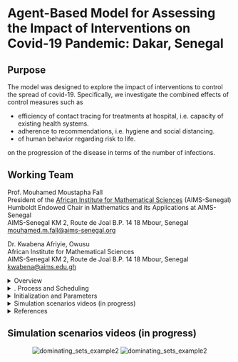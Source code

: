 # Agent-Based Model for Assessing the Impact of Interventions on Covid-19 Pandemic: Dakar, Senegal


  
## Purpose 

The model was designed to explore the impact of interventions to control the spread of covid-19. Specifically, we investigate the combined effects of control measures such as 

* efficiency of contact tracing for treatments at hospital, i.e. capacity of existing health systems.
* adherence to recommendations, i.e. hygiene and social distancing.
* of human behavior regarding risk to life. 
	
on the progression of the disease in terms of the number of infections.



## Working Team

Prof. Mouhamed Moustapha Fall \
President of the [African Institute for Mathematical Sciences](https://www.aims-senegal.org/) (AIMS-Senegal) \
Humboldt Endowed Chair in Mathematics and its Applications at  AIMS-Senegal \
AIMS-Senegal  KM 2, Route de Joal  B.P. 14 18 Mbour, Senegal     
mouhamed.m.fall@aims-senegal.org 

Dr. Kwabena Afriyie, Owusu \
African Institute for Mathematical Sciences \
AIMS-Senegal  KM 2, Route de Joal  B.P. 14 18 Mbour, Senegal         
kwabena@aims.edu.gh 


<details><summary> Overview </summary><br>
	
The model has three kinds of entities: individuals, government-official, and the environment. 

### Environment
* This constitutes the drivable public streets network and paths that pedestrians can use. 
* The street network is a graph that stores the paths as edges and junctions as nodes. 
* The junctions are characterized by their location (x and y coordinates). 
* The street network also has buildings or specific points-of-interest (POIs), i.e. marketplaces.
* These points-of-interest (POIs) are characterized by their location as polygons.

### Individuals
* They are characterized by their location (x and y coordinates).
* Health status: susceptible, exposed, asymptomatic, and symptomatic.
* Risk to life: how one values own life influencing decision to move.
* Social network:  list of other-individuals connected to an individual.
* Social radius: a measure of adherence to hygiene and social distancing.

### Government-official  
* They identify infectious individuals for treatments at hospitals. 
* Characterized by the efficiency of contact tracing: the proportion of infectious individuals traced for treatment at hospital. 
* The model time step is a day. The length of one-time step depends on the size of the individuals (minus those under treatments at hospital). Simulations last for 100 days.

</details>


<details><summary>. Process and Scheduling</summary><br>

The model includes the four sub-models which are executed in this order at each time step (i) decision-to-move, (ii) moving-to-destination, (iii) interaction-with-others, and (iv) quarantine-by-officials. 

In each updating, 1 / (8.n) of a unit length of time passes by, where n is the number of individuals (minus those under treatment at hospital) at the time of updating. Therefore, each individual is updated 8 times, on average, in one-unit length of simulated time reflecting 8 hours of activeness per day for each individual.


### Social-network 
* The social network follows a small-world social network (Watts and Strogatz, 1998). 
* Small-world network is a graph with many nodes forming cliques (clusters of nodes which are well connected), and fewnodes   that ‘reach across’ to other cliques. 
* It is an important network structure in the study of human systems because it fits many real world networks (both 	physical and social) very well.  
	#### Pseudocode for social network
	```
	1. Each individual connects to its 2-nearest neighbors and then subject to random rewiring. 
	2. In each rewiring event, an individual is randomly selected and drops one of its neighbors randomly. 
	3. It then selects a new  neighbor that is randomly chosen from the general population (excluding those to which it was already connected). 
	```
	<p align="center">
	<img src="Fig1.png" width="650">
	<br>      
	<em>Fig 1: An example of small world network among for the individuals.</em>   
   	</p>
  

 ### Decision-to-move
  * The decision to move (or not-move) is controlled by the parameter _risk-life_. This is a random number from a uniform           distribution between a minimum (0.0) and maximum (1.0).  
  * A decreasing _risk-life_ (i.e. decreasing the maximum) produce a distribution of individuals who are less probable to take       risk (and vice-versa). 

     #### Pseudocode for Decision-to-move
     
     ```python
     
     If random uniform (0.0, 1.0) > average (self risk-life + random neighbor risk-life ) 
                < move >
     else 
              <do not move>
    ```
  * With this setting, individuals with a lower _risk-life_ and having other-individuals with lower risk-life in their social        network are more likely to move (and vice versa).
  * When an individual decides to move, it randomly selects a point-of-interest as its destination.
  * Once the destination has been reached, an individual chooses a new random destination.
  
  
### Moving-to-destination
 * Individuals find the optimal route (in terms of distance) from its current location to the destination using Dijkstra          algorithm (Dijkstra, 1959). 
 * Dijkstra algorithm is used for finding the shortest path from an origin to a destination that minimizes a cost (eg. in        terms of time, distance or financial cost). 
 * Individuals move along the street paths and covers one node in each model iteration of the day. 

     #### Pseudocode for Dijkstra Algorithm
	```python
	
	Let distance of start node from start node be zero.
	Let distance of all other nodes from start node be infinity.
	Repeat
		Visit the unvisited node with the smallest known distance from the start node.
		For the current node, examine its unvisited neighbors.
	  	For the current node, calculate distance of each neighbor from start node.
          	If the calculated distance of a node is less than the known distance, update the shortest distance.
	  	Update the previous node of each of the updated distances.
	  	Add the current node to the list of visited nodes.
	Until all nodes are visited
	```
  


### Interaction-with-others
* Individuals only interact with other-individuals within a distance _social-radius_ from itself. 
* The epidemic is represented using the SEIRS (Susceptible - Exposed - Infectious - Recovered - Susceptible). 
  
  <p align="center">
   <img src="Fig2.png" width="650">
   <br>      
      <em>Fig 2: The SEIR model</em>   
  </p> 
  
  
     #### Pseudocode for Interaction and progression of disease
	
	 ```
	 
	1. If an infectious (i.e. symptomatic or asymptomatic) individual is located within the social-radius, a susceptible
	individual becomes exposed with probability prob-exposed, i.e. the individual is infected but not infectious. 
	
	2. After an incubation duration of incubation-period days, an exposed individual transition to infectious and becomes
	asymptomatic with probability prob-infection, else symptomatic. 
	
	3. Asymptomatic individuals recover and becomes susceptible again (i.e. recovery does not confer lifelong immunity
	after asymptomatic-recovery days. The recovered individual remains immune for recovery-susceptible days before becomes susceptible.

	```

 
 ### Quaranine-by-officials
 * Symptomatic individuals are removed from the general population and treated at hospital with probability _efficiency-           contact-tracing_. 
 * After _recovery-symptomatic_ days at the hospital, they either recover (and returned to the general population) or die. 
 * The probability of recovery is dependent on the number of individuals being treated at the hospital, i.e. recovery             becomes less likely as the number of individuals at the hospitals increases. 
 * This setting reflects that the health-care quality becomes poorer as the health system becomes over-capacited.

      #### Pseudocode of contact tracing to treatment at hospital
      
 	```python
	
	If infectious and symptomatic and random (0,1) < efficiency-contact-tracing
		If random (0,1) < 1 – (nr. of individuals at hospital / carrying capacity of hospital)
			recover and returned to the general population
		else
			after 14 days, immunity dies-out and becomes susceptible 

	```
</details>


<details><summary> Initialization and Parameters </summary><br>

The model is initialized with a number of susceptible and infectious (symptomatic and symptomatic) individuals. The other parameters initialized for individuals includes, _prob-exposed_, _incubation-period-exposed_, _prob-infection_, _days-recovery-asymptomatic_, _recovery-period_, _risk-life_, _social-radius_ ,_days-recovery-symptomatic_, activeness-per-day, and hospital-capacity. The government official is initialized with _efficiency-contact-tracing_.

We visualize stack area plots and csv file showing the number of exposed, susceptible, asymptomatic, and symptomatic individuals.

<p align="center">
   <img src="Fig3.png" width="750">
   <br>      
      <em>Fig 3: Snapshot of model interface.</em>   
  </p>


```python

num_agents = 500  # number of agents 
num_citizens_infected = 5 # number of infectious agents (half-symptomatic and half-asymptomatic) 

prob_exposed = 0.3 # probability of a susceptible becoming exposed (but not yet infectious upoun contact)
incubation_period = 5  # days required to transition from exposed to infectious
prob_infection = 0.8 # probability of an exposed transitioning to infectious (asymptomatic) else symptomatic
recovery_susceptible = 14 # days to remain immune upon recovery 
asymptomatic_recovery = 9 # days to transition from asymptomatic to recovered
quarantined_recovery = 14 # days to clinical recovery 
num_years = 150 # number of years of simulation

risk_life = 0.5 #  risk level by moving outside
social_radius = 2 # social radius within which interaction is possible
eff_quarantined = 0.25 # efficiency of contact tracing symptomatic for treatments at hospitals
hospital_capacity = 0.5 # the capacity of the hospitals (in reference to the general population)
essentials_move = 8 # move out only for essentials

```

</details>


<details><summary>Simulation scenarios videos (in progress)</summary><br>

* Different levels of efficiency of contact tracing on infections.
* Different levels of hospital capacity on infections.
* Different levels of adherence to  social distancing on infections
* Different levels of time spent outside on infections.
* Different levels of risk to life  on infections
* Combinations of the above paramaters that reduces infections.
	
</details>
	

<details><summary> References </summary><br>
	
Watts, D.J. and Strogatz, S.H. [Collective dynamics of ‘small-world’networks](https://www.nature.com/articles/30918). *nature*, **393**(6684), p.440, 1998.

Dijkstra, E.W. [A note on two problems in connexion with graphs](https://link.springer.com/article/10.1007/BF01386390). *Numerische mathematik*, **1**(1), pp.269-271, 1959.

Boeing, G. [Urban Street Network Analysis in a Computational Notebook](https://escholarship.org/uc/item/6z9802kf), 2020.

Crooks, A. and Hailegiorgis, A. [Disease modeling within refugee camps: A multi-agent systems approach](https://ieeexplore.ieee.org/document/6721551)., *Winter Simulations Conference (WSC)*, pp. 1697-1706, EEE, 2013.

</details>



## Simulation scenarios videos (in progress)

<p align="center">         
	<img src="output.gif" width="450" alt="dominating_sets_example2" \> 
	<img src="output.gif" width="450" alt="dominating_sets_example2" \ >	  
</p> 

